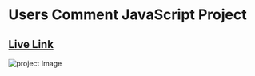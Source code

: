 # Users Comment JavaScript Project
## [Live Link](https://codesperk.github.io/user-comment-js/)
![project Image](https://i.ibb.co/8Y3mxPY/127-0-0-1-5500-index-html-text-area-dasfads-2.jpg)
